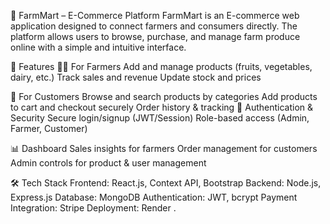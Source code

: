 🌾 FarmMart – E-Commerce Platform
FarmMart is an E-commerce web application designed to connect farmers and consumers directly.
The platform allows users to browse, purchase, and manage farm produce online with a simple and intuitive interface.

🚀 Features
👨‍🌾 For Farmers
Add and manage products (fruits, vegetables, dairy, etc.)
Track sales and revenue
Update stock and prices

🛒 For Customers
Browse and search products by categories
Add products to cart and checkout securely
Order history & tracking
🔐 Authentication & Security
Secure login/signup (JWT/Session)
Role-based access (Admin, Farmer, Customer)

📊 Dashboard
Sales insights for farmers
Order management for customers
Admin controls for product & user management

🛠️ Tech Stack
Frontend: React.js,  Context API, Bootstrap
Backend: Node.js, Express.js
Database: MongoDB 
Authentication: JWT, bcrypt
Payment Integration:  Stripe 
Deployment:  Render .
